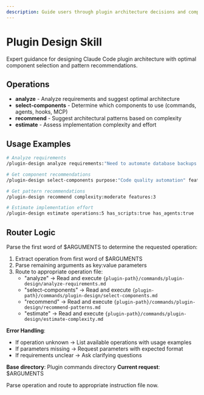 ```yaml
---
description: Guide users through plugin architecture decisions and component selection for Claude Code plugins
---
```


# Plugin Design Skill

Expert guidance for designing Claude Code plugin architecture with optimal component selection and pattern recommendations.

## Operations

- **analyze** - Analyze requirements and suggest optimal architecture
- **select-components** - Determine which components to use (commands, agents, hooks, MCP)
- **recommend** - Suggest architectural patterns based on complexity
- **estimate** - Assess implementation complexity and effort

## Usage Examples

```bash
# Analyze requirements
/plugin-design analyze requirements:"Need to automate database backups with scheduling"

# Get component recommendations
/plugin-design select-components purpose:"Code quality automation" features:"lint,format,review"

# Get pattern recommendations
/plugin-design recommend complexity:moderate features:3

# Estimate implementation effort
/plugin-design estimate operations:5 has_scripts:true has_agents:true
```

## Router Logic

Parse the first word of $ARGUMENTS to determine the requested operation:

1. Extract operation from first word of $ARGUMENTS
2. Parse remaining arguments as key:value parameters
3. Route to appropriate operation file:
   - "analyze" → Read and execute `{plugin-path}/commands/plugin-design/analyze-requirements.md`
   - "select-components" → Read and execute `{plugin-path}/commands/plugin-design/select-components.md`
   - "recommend" → Read and execute `{plugin-path}/commands/plugin-design/recommend-patterns.md`
   - "estimate" → Read and execute `{plugin-path}/commands/plugin-design/estimate-complexity.md`

**Error Handling**:
- If operation unknown → List available operations with usage examples
- If parameters missing → Request parameters with expected format
- If requirements unclear → Ask clarifying questions

**Base directory**: Plugin commands directory
**Current request**: $ARGUMENTS

Parse operation and route to appropriate instruction file now.
